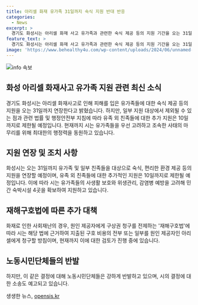 ```yaml
---
title: 아리셀 화재 유가족 31일까지 숙식 지원 반대 반응
categories:
  - News
excerpt: >
  경기도 화성시는 아리셀 화재 사고 유가족과 관련한 숙식 제공 등의 지원 기간을 오는 31일까지 연장하고, 최대한의 편의를 제공한다고 발표했다. 그러나, 민법상 가족 범위를 넘어서는 유족 외 친족들 지원은 오는 10일까지 제공된다. 시는 지난 6월 24일 발생한 사고로 인한 유족들을 위해 숙식 및 급식을 제공하고 있으며, 현재까지 120명이 넘는 유가족과 친족들을 지원하고 있다. 이에 대해 시는 아직 유가족과의 협의가 원활하지 않아 지원 기간을 연장하고, 행정력을 동원하고 있다고 밝혔다. (150자)  #화성시 #아리셀화재
feature_text: >
  경기도 화성시는 아리셀 화재 사고 유가족과 관련한 숙식 제공 등의 지원 기간을 오는 31일까지 연장하고, 최대한의 편의를 제공한다고 발표했다. 그러나, 민법상 가족 범위를 넘어서는 유족 외 친족들 지원은 오는 10일까지 제공된다. 시는 지난 6월 24일 발생한 사고로 인한 유족들을 위해 숙식 및 급식을 제공하고 있으며, 현재까지 120명이 넘는 유가족과 친족들을 지원하고 있다. 이에 대해 시는 아직 유가족과의 협의가 원활하지 않아 지원 기간을 연장하고, 행정력을 동원하고 있다고 밝혔다. (150자)  #화성시 #아리셀화재
image: 'https://www.behealthy4u.com/wp-content/uploads/2024/06/unnamed-file.png'
---
```


<p><img src="https://www.behealthy4u.com/wp-content/uploads/2024/06/unnamed-file.png" alt="info 속보" /></p>

<h2 data-ke-size="size26">화성 아리셀 화재사고 유가족 지원 관련 최신 소식</h2>

<p data-ke-size="size16">경기도 화성시는 아리셀 화재사고로 인해 피해를 입은 유가족들에 대한 숙식 제공 등의 지원을 오는 31일까지 연장한다고 밝혔습니다. 하지만, 일부 지원 대상에서 제외될 수 있는 점과 관련 법률 및 행정안전부 지침에 따라 유족 외 친족들에 대한 추가 지원은 10일까지로 제한될 예정입니다. 현재까지 시는 유가족들을 우선 고려하고 조속한 사태의 마무리를 위해 최대한의 행정력을 동원하고 있습니다.</p>

<h2 data-ke-size="size26">지원 연장 및 조치 사항</h2>

<p data-ke-size="size16">화성시는 오는 31일까지 유가족 및 일부 친족들을 대상으로 숙식, 편리한 환경 제공 등의 지원을 연장할 예정이며, 유족 외 친족들에 대한 추가적인 지원은 10일까지로 제한될 예정입니다. 이에 따라 시는 유가족들의 사생활 보호와 위생관리, 감염병 예방을 고려해 민간 숙박시설 4곳을 확보하여 지원하고 있습니다.</p>

<h2 data-ke-size="size26">재해구호법에 따른 추가 대책</h2>

<p data-ke-size="size16">화재로 인한 사회재난의 경우, 원인 제공자에게 구상권 청구를 전제하는 '재해구호법'에 따라 시는 해당 법에 근거하여 지출된 구호 비용의 전부 또는 일부를 원인 제공자인 아리셀에게 청구할 방침이며, 현재까지 이에 대한 검토가 진행 중에 있습니다.</p>

<h2 data-ke-size="size26">노동시민단체들의 반발</h2>

<p data-ke-size="size16">하지만, 이 같은 결정에 대해 노동시민단체들은 강하게 반발하고 있으며, 시의 결정에 대한 소송도 예고되고 있습니다.</p>
생생한 뉴스, <a href="https://opensis.kr" rel="dofollow">opensis.kr</a>


